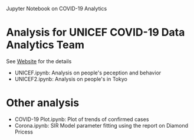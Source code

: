 Jupyter Notebook on COVID-19 Analytics

# Analysis for UNICEF COVID-19 Data Analytics Team
See [Website](https://www.covid19analytics.org/project-details/social-distancing#mobility-changes-tokyo) for the details

- UNICEF.ipynb: Analysis on people's peception and behavior 
- UNICEF2.ipynb: Analysis on people's in Tokyo


# Other analysis
- COVID-19 Plot.ipynb:  Plot of trends of confirmed cases
- Corona.ipynb: SIR Model parameter fitting using the report on Diamond Pricess


